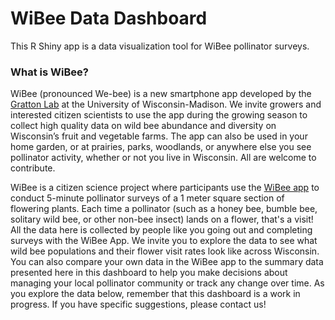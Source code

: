 # WiBee Data Dashboard
This R Shiny app is a data visualization tool for WiBee pollinator surveys.

### What is WiBee?
WiBee (pronounced We-bee) is a new smartphone app developed by the [Gratton Lab](https://gratton.entomology.wisc.edu/) at the University of Wisconsin-Madison. We invite growers and interested citizen scientists to use the app during the growing season to collect high quality data on wild bee abundance and diversity on Wisconsin’s fruit and vegetable farms. The app can also be used in your home garden, or at prairies, parks, woodlands, or anywhere else you see pollinator activity, whether or not you live in Wisconsin. All are welcome to contribute.

WiBee is a citizen science project where participants use the [WiBee app](http://www.pollinators.wisc.edu/wibee) to conduct 5-minute pollinator surveys of a 1 meter square section of flowering plants. Each time a pollinator (such as a honey bee, bumble bee, solitary wild bee, or other non-bee insect) lands on a flower, that's a visit! All the data here is collected by people like you going out and completing surveys with the WiBee App. We invite you to explore the data to see what wild bee populations and their flower visit rates look like across Wisconsin. You can also compare your own data in the WiBee app to the summary data presented here in this dashboard to help you make decisions about managing your local pollinator community or track any change over time. As you explore the data below, remember that this dashboard is a work in progress. If you have specific suggestions, please contact us!
